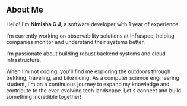 ## About Me

Hello! I'm **Nimisha G J**, a software developer with 1 year of experience.

I'm currently working on observability solutions at Infraspec, helping companies monitor and understand their systems better.

I'm passionate about building robust backend systems and cloud infrastructure.

When I'm not coding, you'll find me exploring the outdoors through trekking, traveling, and bike riding. As a computer science engineering student, I'm on a continuous journey to expand my knowledge and contribute to the ever-evolving tech landscape. Let's connect and build something incredible together!
